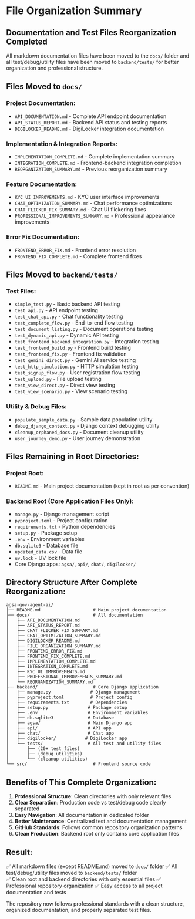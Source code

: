 # File Organization Summary

## Documentation and Test Files Reorganization Completed

All markdown documentation files have been moved to the `docs/` folder and all test/debug/utility files have been moved to `backend/tests/` for better organization and professional structure.

## Files Moved to `docs/`

### Project Documentation:
- `API_DOCUMENTATION.md` - Complete API endpoint documentation
- `API_STATUS_REPORT.md` - Backend API status and testing reports
- `DIGILOCKER_README.md` - DigiLocker integration documentation

### Implementation & Integration Reports:
- `IMPLEMENTATION_COMPLETE.md` - Complete implementation summary
- `INTEGRATION_COMPLETE.md` - Frontend-backend integration completion
- `REORGANIZATION_SUMMARY.md` - Previous reorganization summary

### Feature Documentation:
- `KYC_UI_IMPROVEMENTS.md` - KYC user interface improvements
- `CHAT_OPTIMIZATION_SUMMARY.md` - Chat performance optimizations
- `CHAT_FLICKER_FIX_SUMMARY.md` - Chat UI flickering fixes
- `PROFESSIONAL_IMPROVEMENTS_SUMMARY.md` - Professional appearance improvements

### Error Fix Documentation:
- `FRONTEND_ERROR_FIX.md` - Frontend error resolution
- `FRONTEND_FIX_COMPLETE.md` - Complete frontend fixes

## Files Moved to `backend/tests/`

### Test Files:
- `simple_test.py` - Basic backend API testing
- `test_api.py` - API endpoint testing
- `test_chat_api.py` - Chat functionality testing
- `test_complete_flow.py` - End-to-end flow testing
- `test_document_listing.py` - Document operations testing
- `test_dynamic_api.py` - Dynamic API testing
- `test_frontend_backend_integration.py` - Integration testing
- `test_frontend_build.py` - Frontend build testing
- `test_frontend_fix.py` - Frontend fix validation
- `test_gemini_direct.py` - Gemini AI service testing
- `test_http_simulation.py` - HTTP simulation testing
- `test_signup_flow.py` - User registration flow testing
- `test_upload.py` - File upload testing
- `test_view_direct.py` - Direct view testing
- `test_view_scenario.py` - View scenario testing

### Utility & Debug Files:
- `populate_sample_data.py` - Sample data population utility
- `debug_django_context.py` - Django context debugging utility  
- `cleanup_orphaned_docs.py` - Document cleanup utility
- `user_journey_demo.py` - User journey demonstration

## Files Remaining in Root Directories:

### Project Root:
- `README.md` - Main project documentation (kept in root as per convention)

### Backend Root (Core Application Files Only):
- `manage.py` - Django management script
- `pyproject.toml` - Project configuration
- `requirements.txt` - Python dependencies
- `setup.py` - Package setup
- `.env` - Environment variables
- `db.sqlite3` - Database file
- `updated_data.csv` - Data file
- `uv.lock` - UV lock file
- Core Django apps: `agsa/`, `api/`, `chat/`, `digilocker/`

## Directory Structure After Complete Reorganization:

```
agsa-gov-agent-ai/
├── README.md                    # Main project documentation
├── docs/                        # All documentation
│   ├── API_DOCUMENTATION.md
│   ├── API_STATUS_REPORT.md
│   ├── CHAT_FLICKER_FIX_SUMMARY.md
│   ├── CHAT_OPTIMIZATION_SUMMARY.md
│   ├── DIGILOCKER_README.md
│   ├── FILE_ORGANIZATION_SUMMARY.md
│   ├── FRONTEND_ERROR_FIX.md
│   ├── FRONTEND_FIX_COMPLETE.md
│   ├── IMPLEMENTATION_COMPLETE.md
│   ├── INTEGRATION_COMPLETE.md
│   ├── KYC_UI_IMPROVEMENTS.md
│   ├── PROFESSIONAL_IMPROVEMENTS_SUMMARY.md
│   └── REORGANIZATION_SUMMARY.md
├── backend/                     # Core Django application
│   ├── manage.py               # Django management
│   ├── pyproject.toml          # Project config
│   ├── requirements.txt        # Dependencies
│   ├── setup.py               # Package setup
│   ├── .env                   # Environment variables
│   ├── db.sqlite3             # Database
│   ├── agsa/                  # Main Django app
│   ├── api/                   # API app
│   ├── chat/                  # Chat app
│   ├── digilocker/           # DigiLocker app
│   └── tests/                 # All test and utility files
│       ├── (20+ test files)
│       ├── (debug utilities)
│       └── (cleanup utilities)
└── src/                         # Frontend source code
```

## Benefits of This Complete Organization:

1. **Professional Structure**: Clean directories with only relevant files
2. **Clear Separation**: Production code vs test/debug code clearly separated
3. **Easy Navigation**: All documentation in dedicated folder
4. **Better Maintenance**: Centralized test and documentation management
5. **GitHub Standards**: Follows common repository organization patterns
6. **Clean Production**: Backend root only contains core application files

## Result:

✅ All markdown files (except README.md) moved to `docs/` folder
✅ All test/debug/utility files moved to `backend/tests/` folder  
✅ Clean root and backend directories with only essential files
✅ Professional repository organization
✅ Easy access to all project documentation and tests

The repository now follows professional standards with a clean structure, organized documentation, and properly separated test files.
